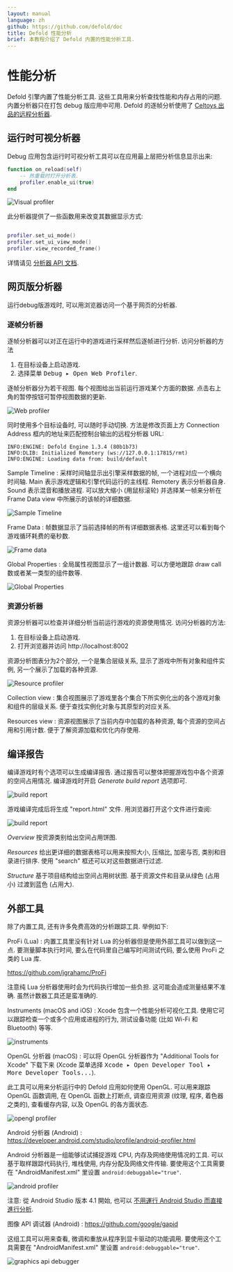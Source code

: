 ```yaml
---
layout: manual
language: zh
github: https://github.com/defold/doc
title: Defold 性能分析
brief: 本教程介绍了 Defold 内置的性能分析工具.
---
```


# 性能分析

Defold 引擎内置了性能分析工具. 这些工具用来分析查找性能和内存占用的问题. 内置分析器只在打包 debug 版应用中可用. Defold 的逐帧分析使用了 [Celtoys 出品的远程分析器](https://github.com/Celtoys/Remotery).

## 运行时可视分析器

Debug 应用包含运行时可视分析工具可以在应用最上层把分析信息显示出来:

```lua
function on_reload(self)
    -- 热重载时打开分析表.
    profiler.enable_ui(true)
end
```

![Visual profiler](/manuals/images/profiling/visual_profiler.png)

此分析器提供了一些函数用来改变其数据显示方式:

```lua

profiler.set_ui_mode()
profiler.set_ui_view_mode()
profiler.view_recorded_frame()
```

详情请见 [分析器 API 文档](/ref/stable/profiler/).

## 网页版分析器

运行debug版游戏时, 可以用浏览器访问一个基于网页的分析器.

### 逐帧分析器
逐帧分析器可以对正在运行中的游戏进行采样然后逐帧进行分析. 访问分析器的方法

1. 在目标设备上启动游戏.
2. 选择菜单 <kbd> Debug ▸ Open Web Profiler</kbd>.

逐帧分析器分为若干视图. 每个视图给出当前运行游戏某个方面的数据.
点击右上角的暂停按钮可暂停视图数据的更新.

![Web profiler](/manuals/images/profiling/webprofiler_page.png)

<div class='sidenote' markdown='1'>
同时使用多个目标设备时, 可以随时手动切换. 方法是修改页面上方 Connection Address 框内的地址来匹配控制台输出的远程分析器 URL:

```
INFO:ENGINE: Defold Engine 1.3.4 (80b1b73)
INFO:DLIB: Initialized Remotery (ws://127.0.0.1:17815/rmt)
INFO:ENGINE: Loading data from: build/default
```
</div>

Sample Timeline
: 采样时间轴显示出引擎采样数据的帧, 一个进程对应一个横向时间轴. Main 表示游戏逻辑和引擎代码运行的主线程. Remotery 表示分析器自身. Sound 表示混音和播放进程. 可以放大缩小 (用鼠标滚轮) 并选择某一帧来分析在 Frame Data view 中所展示的该帧的详细数据.

  ![Sample Timeline](/manuals/images/profiling/webprofiler_sample_timeline.png)

Frame Data
: 帧数据显示了当前选择帧的所有详细数据表格. 这里还可以看到每个游戏循环耗费的毫秒数.

  ![Frame data](/manuals/images/profiling/webprofiler_frame_data.png)

Global Properties
: 全局属性视图显示了一组计数器. 可以方便地跟踪 draw call 数或者某一类型的组件数等.

  ![Global Properties](/manuals/images/profiling/webprofiler_global_properties.png)


### 资源分析器
资源分析器可以检查并详细分析当前运行游戏的资源使用情况. 访问分析器的方法:

1. 在目标设备上启动游戏.
2. 打开浏览器并访问 http://localhost:8002

资源分析图表分为2个部分, 一个是集合层级关系, 显示了游戏中所有对象和组件实例, 另一个展示了加载的各种资源.

![Resource profiler](/manuals/images/profiling/webprofiler_resources_page.png)

Collection view
: 集合视图展示了游戏里各个集合下所实例化出的各个游戏对象和组件的层级关系. 便于查找实例化对象与其原型的对应关系.

Resources view
: 资源视图展示了当前内存中加载的各种资源, 每个资源的空间占用和引用计数. 便于了解资源加载和优化内存使用.

## 编译报告

编译游戏时有个选项可以生成编译报告. 通过报告可以整体把握游戏包中各个资源的空间占用情况. 编译游戏时开启 *Generate build report* 选项即可.

![build report](/manuals/images/profiling/build_report.png)

游戏编译完成后将生成 "report.html" 文件. 用浏览器打开这个文件进行查阅:

![build report](/manuals/images/profiling/build_report_html.png)

*Overview* 按资源类别给出空间占用饼图.

*Resources* 给出更详细的数据表格可以用来按照大小, 压缩比, 加密与否, 类别和目录进行排序. 使用 "search" 框还可以对这些数据进行过滤.

*Structure* 基于项目结构给出空间占用树状图. 基于资源文件和目录从绿色 (占用小) 过渡到蓝色 (占用大).

## 外部工具

除了内置工具, 还有许多免费高效的分析跟踪工具. 举例如下:

ProFi (Lua)
: 内置工具里没有针对 Lua 的分析器但是使用外部工具可以做到这一点. 要测量脚本执行时间, 要么在代码里自己编写时间测试代码, 要么使用 ProFi 之类的 Lua 库.

  https://github.com/jgrahamc/ProFi

  注意纯 Lua 分析器使用时会为代码执行增加一些负担. 这可能会造成测量结果不准确. 虽然计数器工具还是蛮准确的.

Instruments (macOS and iOS)
: Xcode 包含一个性能分析可视化工具. 使用它可以跟踪检查一个或多个应用或进程的行为, 测试设备功能 (比如 Wi-Fi 和 Bluetooth) 等等.

  ![instruments](/manuals/images/profiling/instruments.png)

OpenGL 分析器 (macOS)
: 可以将 OpenGL 分析器作为 "Additional Tools for Xcode" 下载下来 (Xcode 菜单选择 <kbd>Xcode ▸ Open Developer Tool ▸ More Developer Tools...</kbd>).

  此工具可以用来分析运行中的 Defold 应用如何使用 OpenGL. 可以用来跟踪 OpenGL 函数调用, 在 OpenGL 函数上打断点, 调查应用资源 (纹理, 程序, 着色器之类的), 查看缓存内容, 以及 OpenGL 的各方面状态.

  ![opengl profiler](/manuals/images/profiling/opengl.png)

Android 分析器 (Android)
: https://developer.android.com/studio/profile/android-profiler.html

  Android 分析器是一组能够试试捕捉游戏 CPU, 内存及网络使用情况的工具. 可以基于取样跟踪代码执行, 堆栈使用, 内存分配及网络文件传输. 要使用这个工具需要在 "AndroidManifest.xml" 里设置 `android:debuggable="true"`.

  ![android profiler](/manuals/images/profiling/android_profiler.png)

  注意: 從 Android Studio 版本 4.1 開始, 也可以 [不用運行 Android Studio 而直接進行分析](https://developer.android.com/studio/profile/android-profiler.html#standalone-profilers).

图像 API 调试器 (Android)
: https://github.com/google/gapid

  这组工具可以用来查看, 微调和重放从程序到显卡驱动的功能调用. 要使用这个工具需要在 "AndroidManifest.xml" 里设置 `android:debuggable="true"`.

  ![graphics api debugger](/manuals/images/profiling/gapid.png)
